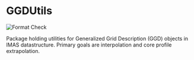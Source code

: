 # GGDUtils

![Format Check](https://github.com/ProjectTorreyPines/GGDUtils.jl/actions/workflows/format_check.yml/badge.svg)

Package holding utilities for Generalized Grid Description (GGD) objects in IMAS datastructure. Primary goals are interpolation and core profile extrapolation.
